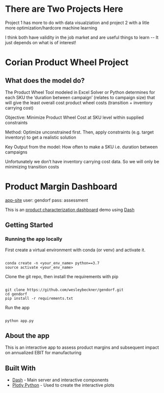 <a id='top'></a>

# There are Two Projects Here

Project 1 has more to do with data visualziation and project 2 with a litle more optimization/hardcore machine learning

I think both have validity in the job market and are useful things to learn -- It just depends on what is of interest!

# Corian Product Wheel Project 

## What does the model do?

The Product Wheel Tool modeled in Excel Solver or Python determines for each SKU the ‘duration between campaign’ (relates to campaign size) that will give the least overall cost product wheel costs (transition + inventory carrying cost)

Objective:  Minimize Product Wheel Cost at SKU level within supplied constraints

Method: Optimize unconstrained first. Then, apply constraints (e.g. target inventory) to get a realistic solution

Key Output from the model:  How often to make a SKU i.e. duration between campaigns

Unfortunately we don’t have inventory carrying cost data. So we will only be minimizing transition costs

    
# Product Margin Dashboard
 
[app-site](http://www.gendorf-dev.herokuapp.com/)
user: gendorf
pass: assessment

This is an [product characterization dashboard](https://gendorf.herokuapp.com) demo using [Dash](https://plot.ly/products/dash/) 

## Getting Started

### Running the app locally

First create a virtual environment with conda (or venv) and activate it.

```

conda create -n <your_env_name> python==3.7
source activate <your_env_name>

```

Clone the git repo, then install the requirements with pip

```

git clone https://github.com/wesleybeckner/gendorf.git
cd gendorf
pip install -r requirements.txt

```

Run the app

```

python app.py

```

## About the app

This is an interactive app to assess product margins and subsequent impact on annualized EBIT for manufacturing


## Built With

- [Dash](https://dash.plot.ly/) - Main server and interactive components
- [Plotly Python](https://plot.ly/python/) - Used to create the interactive plots
  
